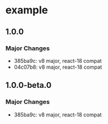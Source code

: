 # example

## 1.0.0

### Major Changes

- 385ba9c: v8 major, react-18 compat
- 04c07b8: v8 major, react-18 compat

## 1.0.0-beta.0

### Major Changes

- 385ba9c: v8 major, react-18 compat
